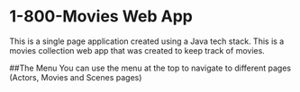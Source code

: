 # 1-800-Movies Web App
This is a single page application created using a Java tech stack. This is a movies collection web app that was created to keep track of movies.

##The Menu
You can use the menu at the top to navigate to different pages (Actors, Movies and Scenes pages)
